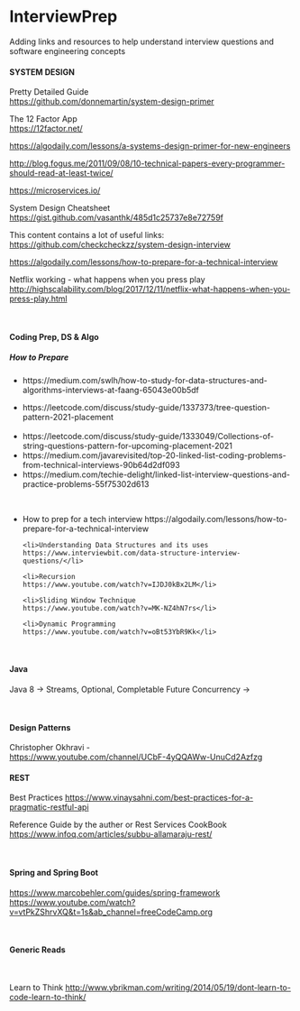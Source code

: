# InterviewPrep


Adding links and resources to help understand interview questions and software engineering concepts


<h4>SYSTEM DESIGN</h4>

Pretty Detailed Guide</br>
https://github.com/donnemartin/system-design-primer

The 12 Factor App</br>
https://12factor.net/

https://algodaily.com/lessons/a-systems-design-primer-for-new-engineers

http://blog.fogus.me/2011/09/08/10-technical-papers-every-programmer-should-read-at-least-twice/

https://microservices.io/

System Design Cheatsheet</br>
https://gist.github.com/vasanthk/485d1c25737e8e72759f</br>

This content contains a lot of useful links:</br>
https://github.com/checkcheckzz/system-design-interview

https://algodaily.com/lessons/how-to-prepare-for-a-technical-interview

Netflix working - what happens when you press play</br>
http://highscalability.com/blog/2017/12/11/netflix-what-happens-when-you-press-play.html



</br>
<h4>Coding Prep, DS & Algo</h4>

<h5>How to Prepare</h5>

  <ul>
    <li>https://medium.com/swlh/how-to-study-for-data-structures-and-algorithms-interviews-at-faang-65043e00b5df</li>
    </ul>
  <ul>
    <li>https://leetcode.com/discuss/study-guide/1337373/tree-question-pattern-2021-placement</li></br>
    <li>https://leetcode.com/discuss/study-guide/1333049/Collections-of-string-questions-pattern-for-upcoming-placement-2021</li>
    <li>https://medium.com/javarevisited/top-20-linked-list-coding-problems-from-technical-interviews-90b64d2df093</li>
    <li>https://medium.com/techie-delight/linked-list-interview-questions-and-practice-problems-55f75302d613</li>
  </ul>
</br>
  <ul>
    <li>How to prep for a tech interview
    https://algodaily.com/lessons/how-to-prepare-for-a-technical-interview </li>

    <li>Understanding Data Structures and its uses
    https://www.interviewbit.com/data-structure-interview-questions/</li>

    <li>Recursion 
    https://www.youtube.com/watch?v=IJDJ0kBx2LM</li>

    <li>Sliding Window Technique
    https://www.youtube.com/watch?v=MK-NZ4hN7rs</li>

    <li>Dynamic Programming
    https://www.youtube.com/watch?v=oBt53YbR9Kk</li>
  </ul>



</br>
<h4>Java</h4>

Java 8 -> Streams, Optional, Completable Future
Concurrency -> 

</br>
<h4>Design Patterns</h4>

Christopher Okhravi - </br>
https://www.youtube.com/channel/UCbF-4yQQAWw-UnuCd2Azfzg</br>


<h4>REST</h4>

Best Practices
https://www.vinaysahni.com/best-practices-for-a-pragmatic-restful-api

Reference Guide by the auther or Rest Services CookBook
https://www.infoq.com/articles/subbu-allamaraju-rest/


</br>
<h4>Spring and Spring Boot</h4>

https://www.marcobehler.com/guides/spring-framework</br>
https://www.youtube.com/watch?v=vtPkZShrvXQ&t=1s&ab_channel=freeCodeCamp.org


</br>
<h4>Generic Reads</h4></br>

Learn to Think
http://www.ybrikman.com/writing/2014/05/19/dont-learn-to-code-learn-to-think/
